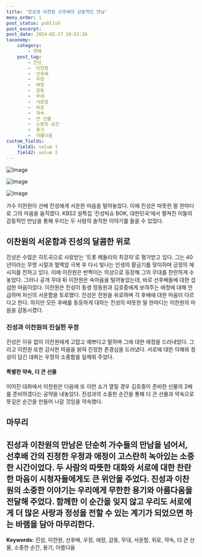 ```yaml
---
title: '진성과 이찬원 선후배의 감동적인 만남'
menu_order: 1
post_status: publish
post_excerpt: 
post_date: 2024-02-17 10:51:26
taxonomy:
    category:
        - 연예
    post_tag:
        - 진성
        -  이찬원
        -  선후배
        -  우정
        -  애정
        -  감동
        -  무대
        -  서운함
        -  위로
        -  약속
        -  큰 선물
        -  소중한 순간
        -  용기
        -  아름다움
custom_fields:
    field1: value 1
    field2: value 2
---
```


![Image](https://ssl.pstatic.net/mimgnews/image/410/2024/02/11/0000980711_001_20240211060201419.jpg?type=w540)

![Image](https://mimgnews.pstatic.net/image/410/2024/02/11/0000980711_002_20240211060201458.jpg?type=w540)

![Image](https://ssl.pstatic.net/mimgnews/image/410/2024/02/11/0000980711_003_20240211060201510.jpg?type=w540)

가수 이찬원이 선배 진성에게 서운한 마음을 털어놓았다. 이에 진성은 따뜻한 말 한마디로 그의 마음을 움직였다. KBS2 설특집 ‘진성빅쇼 BOK, 대한민국’에서 펼쳐진 이들의 감동적인 만남을 통해 우리는 두 사람의 솔직한 이야기를 들을 수 있었다.
## 이찬원의 서운함과 진성의 달콤한 위로
진성은 수많은 히트곡으로 사랑받는 '트롯 메들리의 최강자'로 평가받고 있다. 그는 40년이라는 무명 시절과 혈액암 극복 후 다시 빛나는 인생의 황금기를 맞이하며 긍정의 메시지를 전하고 있다. 이에 이찬원은 반짝이는 의상으로 등장해 그의 무대를 찬란하게 수놓았다. 그러나 공개 무대 뒤 이찬원은 속마음을 털어놓았는데, 바로 선후배들에 대한 섭섭한 마음이었다.
이찬원은 진성이 동생 정동원과 김호중에게 보여주는 애정에 대해 언급하며 자신의 서운함을 토로했다. 진성은 찬원을 위로하며 각 후배에 대한 마음이 다르다고 한다. 하지만 모든 후배를 동등하게 대하는 진성의 따뜻한 말 한마디는 이찬원의 마음을 감동시켰다.
### 진성과 이찬원의 진실한 우정
진성은 이유 없이 이찬원에게 고맙고 예쁘다고 말하며 그에 대한 애정을 드러내었다. 그리고 이찬원 또한 감사한 마음을 밝혀 진정한 존경심을 드러냈다. 서로에 대한 이해와 정성이 담긴 대화는 우정의 소중함을 일깨워 주었다.
#### 특별한 약속, 더 큰 선물
이어진 대화에서 이찬원은 다음에 또 이런 쇼가 열릴 경우 김호중이 준비한 선물의 2배를 준비하겠다는 공약을 내놓았다. 진성과의 소중한 순간을 통해 더 큰 선물과 약속으로 뜻깊은 순간을 만들어 나갈 것임을 약속했다.
## 마무리
진성과 이찬원의 만남은 단순히 가수들의 만남을 넘어서, 선후배 간의 진정한 우정과 애정이 고스란히 녹아있는 소중한 시간이었다. 두 사람의 따뜻한 대화와 서로에 대한 찬란한 마음이 시청자들에게도 큰 위안을 주었다. 진성과 이찬원의 소중한 이야기는 우리에게 무한한 용기와 아름다움을 전달해 주었다. 함께한 이 순간을 잊지 않고 우리도 서로에게 더 많은 사랑과 정성을 전할 수 있는 계기가 되었으면 하는 바램을 담아 마무리한다.
---
**Keywords:** 진성, 이찬원, 선후배, 우정, 애정, 감동, 무대, 서운함, 위로, 약속, 더 큰 선물, 소중한 순간, 용기, 아름다움
